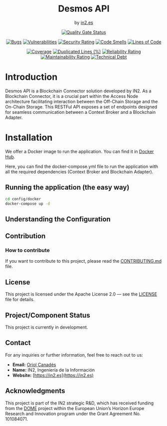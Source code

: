 <div align="center">
<h1>Desmos API</h1>
<span>by </span><a href="https://in2.es">in2.es</a>
<p><p>

[![Quality Gate Status](https://sonarcloud.io/api/project_badges/measure?project=in2workspace_desmos&metric=alert_status)](https://sonarcloud.io/dashboard?id=in2workspace_desmos)

[![Bugs](https://sonarcloud.io/api/project_badges/measure?project=in2workspace_desmos&metric=bugs)](https://sonarcloud.io/summary/new_code?id=in2workspace_desmos)
[![Vulnerabilities](https://sonarcloud.io/api/project_badges/measure?project=in2workspace_desmos&metric=vulnerabilities)](https://sonarcloud.io/dashboard?id=in2workspace_desmos)
[![Security Rating](https://sonarcloud.io/api/project_badges/measure?project=in2workspace_desmos&metric=security_rating)](https://sonarcloud.io/dashboard?id=in2workspace_desmos)
[![Code Smells](https://sonarcloud.io/api/project_badges/measure?project=in2workspace_desmos&metric=code_smells)](https://sonarcloud.io/summary/new_code?id=in2workspace_desmos)
[![Lines of Code](https://sonarcloud.io/api/project_badges/measure?project=in2workspace_desmos&metric=ncloc)](https://sonarcloud.io/dashboard?id=in2workspace_desmos)

[![Coverage](https://sonarcloud.io/api/project_badges/measure?project=in2workspace_desmos&metric=coverage)](https://sonarcloud.io/summary/new_code?id=in2workspace_desmos)
[![Duplicated Lines (%)](https://sonarcloud.io/api/project_badges/measure?project=in2workspace_desmos&metric=duplicated_lines_density)](https://sonarcloud.io/summary/new_code?id=in2workspace_desmos)
[![Reliability Rating](https://sonarcloud.io/api/project_badges/measure?project=in2workspace_desmos&metric=reliability_rating)](https://sonarcloud.io/dashboard?id=in2workspace_desmos)
[![Maintainability Rating](https://sonarcloud.io/api/project_badges/measure?project=in2workspace_desmos&metric=sqale_rating)](https://sonarcloud.io/dashboard?id=in2workspace_desmos)
[![Technical Debt](https://sonarcloud.io/api/project_badges/measure?project=in2workspace_desmos&metric=sqale_index)](https://sonarcloud.io/summary/new_code?id=in2workspace_desmos)

</div>

# Introduction
Desmos API is a Blockchain Connector solution developed by IN2.
As a Blockchain Connector, it is a crucial part within the Access Node architecture
facilitating interaction between the Off-Chain Storage and the On-Chain Storage. 
This RESTFul API exposes a set of endpoints designed for seamless communication between a Context Broker and a Blockchain Adapter.


# Installation

We offer a Docker image to run the application. You can find it in [Docker Hub](https://hub.docker.com/repository/docker/in2kizuna/desmos/general).

Here, you can find the docker-compose.yml file to run the application with all the required dependencies (Context Broker and Blockchain Adapter).

## Running the application (the easy way)
```bash
cd config/docker
docker-compose up -d
```

## Understanding the Configuration

## Contribution

### How to contribute
If you want to contribute to this project, please read the [CONTRIBUTING.md](CONTRIBUTING.md) file.

## License
This project is licensed under the Apache License 2.0 — see the [LICENSE](LICENSE) file for details.

## Project/Component Status
This project is currently in development.

## Contact
For any inquiries or further information, feel free to reach out to us:

- **Email:** [Oriol Canadés](mailto:oriol.canades@in2.es)
- **Name:** IN2, Ingeniería de la Información
- **Website:** [https://in2.es](https://in2.es)

## Acknowledgments
This project is part of the IN2 strategic R&D, which has received funding from the [DOME](https://dome-marketplace.eu/) project within the European Union’s Horizon Europe Research and Innovation program under the Grant Agreement No. 101084071.
